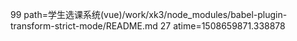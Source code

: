 99 path=学生选课系统(vue)/work/xk3/node_modules/babel-plugin-transform-strict-mode/README.md
27 atime=1508659871.338878

